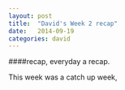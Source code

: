 ```yaml
---
layout: post
title:  "David's Week 2 recap"
date:   2014-09-19
categories: david
---
```


####recap, everyday a recap.

This week was a catch up week, 
